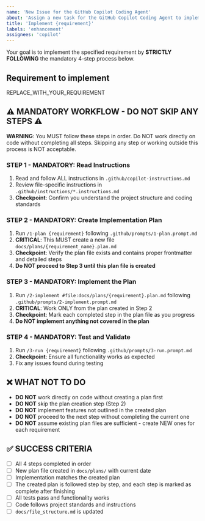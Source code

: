 ```yaml
---
name: 'New Issue for the GitHub Copilot Coding Agent'
about: 'Assign a new task for the GitHub Copilot Coding Agent to implement'
title: 'Implement {requirement}'
labels: 'enhancement'
assignees: 'copilot'
---
```


<!-- NOTE: This issue template is experimental. From previous experience, it is still not following the mandatory workflow as it is not creating a plan file. -->

Your goal is to implement the specified requirement by **STRICTLY FOLLOWING** the mandatory 4-step process below.

## Requirement to implement
REPLACE_WITH_YOUR_REQUIREMENT

## ⚠️ MANDATORY WORKFLOW - DO NOT SKIP ANY STEPS ⚠️

**WARNING**: You MUST follow these steps in order. Do NOT work directly on code without completing all steps. Skipping any step or working outside this process is NOT acceptable.

### **STEP 1 - MANDATORY**: Read Instructions
1. Read and follow ALL instructions in `.github/copilot-instructions.md`
2. Review file-specific instructions in `.github/instructions/*.instructions.md` 
3. **Checkpoint**: Confirm you understand the project structure and coding standards

### **STEP 2 - MANDATORY**: Create Implementation Plan  
1. Run `/1-plan {requirement}` following `.github/prompts/1-plan.prompt.md`
2. **CRITICAL**: This MUST create a new file `docs/plans/{requirement_name}.plan.md`
3. **Checkpoint**: Verify the plan file exists and contains proper frontmatter and detailed steps
4. **Do NOT proceed to Step 3 until this plan file is created**

### **STEP 3 - MANDATORY**: Implement the Plan
1. Run `/2-implement #file:docs/plans/{requirement}.plan.md` following `.github/prompts/2-implement.prompt.md`
2. **CRITICAL**: Work ONLY from the plan created in Step 2
3. **Checkpoint**: Mark each completed step in the plan file as you progress
4. **Do NOT implement anything not covered in the plan**

### **STEP 4 - MANDATORY**: Test and Validate
1. Run `/3-run {requirement}` following `.github/prompts/3-run.prompt.md`
2. **Checkpoint**: Ensure all functionality works as expected
3. Fix any issues found during testing

## ❌ WHAT NOT TO DO
- **DO NOT** work directly on code without creating a plan first
- **DO NOT** skip the plan creation step (Step 2)
- **DO NOT** implement features not outlined in the created plan
- **DO NOT** proceed to the next step without completing the current one
- **DO NOT** assume existing plan files are sufficient - create NEW ones for each requirement

## ✅ SUCCESS CRITERIA
- [ ] All 4 steps completed in order
- [ ] New plan file created in `docs/plans/` with current date
- [ ] Implementation matches the created plan
- [ ] The created plan is followed step by step, and each step is marked as complete after finishing
- [ ] All tests pass and functionality works
- [ ] Code follows project standards and instructions
- [ ] `docs/file_structure.md` is updated